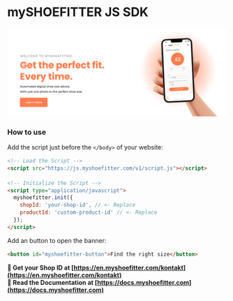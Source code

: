 # mySHOEFITTER JS SDK

<a href="https://en.myshoefitter.com" target="_blank" className="banner-image">
  <img src="https://raw.githubusercontent.com/myshoefitter/js-sdk/main/.github/readme/promotion.jpg" alt="mySHOEFITTER Promotion Banner" />
</a>

### How to use
Add the script just before the `</body>` of your website:
```html
<!-- Load the Script -->
<script src="https://js.myshoefitter.com/v1/script.js"></script>

<!-- Initialize the Script -->
<script type="application/javascript">
  myshoefitter.init({
    shopId: 'your-shop-id', // <- Replace
    productId: 'custom-product-id' // <- Replace
  });
</script>
```

Add an button to open the banner:
```html
<button id="myshoefitter-button">Find the right size</button>
```

**🚀 Get your Shop ID at [https://en.myshoefitter.com/kontakt](https://en.myshoefitter.com/kontakt)**  
**📖 Read the Documentation at [https://docs.myshoefitter.com](https://docs.myshoefitter.com)**